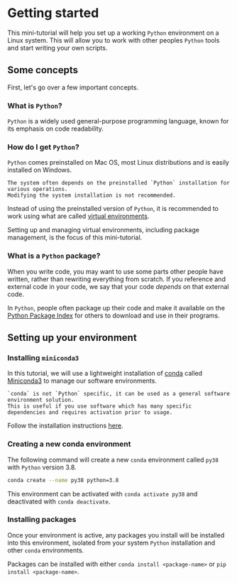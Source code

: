 # Getting started

This mini-tutorial will help you set up a working `Python` environment on a Linux system. 
This will allow you to work with other peoples `Python` tools and start writing your own scripts.

## Some concepts
First, let's go over a few important concepts.

### What is `Python`?
`Python` is a widely used general-purpose programming language, known for its emphasis on code readability.

### How do I get `Python`?
`Python` comes preinstalled on Mac OS, most Linux distributions and is easily installed on Windows.

```{warning}
The system often depends on the preinstalled `Python` installation for various operations.
Modifying the system installation is not recommended.
```

Instead of using the preinstalled version of `Python`, it is recommended to work using what are called 
[virtual environments](virtual-environments). 

Setting up and managing virtual environments, including package management, is the focus of this mini-tutorial.

### What is a `Python` package?
When you write code, you may want to use some parts other people have written, 
rather than rewriting everything from scratch. 
If you reference and external code in your code, we say that your code *depends* on that external code.

In `Python`, people often package up their code and make it available on the 
[Python Package Index](https://pypi.org/) for others to download and use in their programs.

## Setting up your environment

### Installing `miniconda3`
In this tutorial, we will use a lightweight installation of 
[conda](https://docs.conda.io/en/latest/) 
called 
[Miniconda3](https://docs.conda.io/en/latest/miniconda.html) to manage our software environments.

```{note}
`conda` is not `Python` specific, it can be used as a general software environment solution. 
This is useful if you use software which has many specific dependencies and requires activation prior to usage.
```

Follow the installation instructions 
[here](https://conda.io/projects/conda/en/latest/user-guide/install/linux.html).

### Creating a new conda environment

The following command will create a new `conda` environment called `py38` with `Python` version 3.8.

```bash
conda create --name py38 python=3.8
```

This environment can be activated with `conda activate py38` and deactivated with `conda deactivate`.

### Installing packages

Once your environment is active, any packages you install will be installed into this environment, isolated 
from your system `Python` installation and other `conda` environments. 

Packages can be installed with either `conda install <package-name>` or `pip install <package-name>`.

